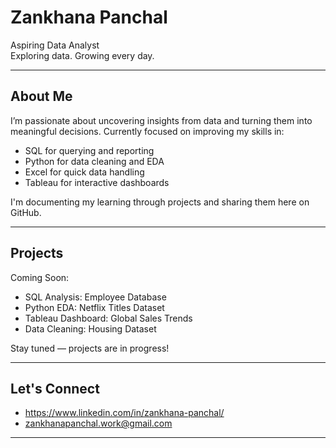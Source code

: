 # Zankhana Panchal

Aspiring Data Analyst  
Exploring data. Growing every day.

---

## About Me

I’m passionate about uncovering insights from data and turning them into meaningful decisions. Currently focused on improving my skills in:

- SQL for querying and reporting
- Python for data cleaning and EDA
- Excel for quick data handling
- Tableau for interactive dashboards

I'm documenting my learning through projects and sharing them here on GitHub.

---

## Projects

Coming Soon:  
- SQL Analysis: Employee Database  
- Python EDA: Netflix Titles Dataset  
- Tableau Dashboard: Global Sales Trends  
- Data Cleaning: Housing Dataset  

Stay tuned — projects are in progress!

---

## Let's Connect

- https://www.linkedin.com/in/zankhana-panchal/
- zankhanapanchal.work@gmail.com

---

